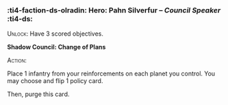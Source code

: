 ### :ti4-faction-ds-olradin: **Hero**: Pahn Silverfur – _Council Speaker_ :ti4-ds:
<span style="font-variant:small-caps;">Unlock</span>: Have 3 scored objectives.

**Shadow Council: Change of Plans**

<span style="font-variant:small-caps;">Action</span>:

Place 1 infantry from your reinforcements on each planet you control. 
You may choose and flip 1 policy card. 

Then, purge this card.
